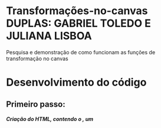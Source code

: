 # Transformações-no-canvas DUPLAS: GABRIEL TOLEDO E JULIANA LISBOA

Pesquisa e demonstração de como funcionam as funções de transformação no canvas

<h1>Desenvolvimento do código</h1>

<h2>Primeiro passo:</h2>
<h5>Criação do HTML, contendo o <head>, um <title>, o <style> e o <body>. 
Dentro do style tem a mudança de cor de fundo, definimos a margin (espaçamento externo) e no Body chamamos o id do canvas denominado por "gameCanvas".
No script contém o link do código em Javascript.
<br>
  
<img src="img/doctype.png">

</br>

<h2>Segundo passo:</h2>

Agora no código script, começamos definindo as variáveis. Dentre elas estão a bola, a raquete, os tijolos, os pontos e a vida do jogador.
Como mostra a imagem abaixo:
<img src="img/variaveis.png">

<h2>Terceiro passo:</h2>
Definir os eventos de controle no teclado, ou seja, definir que ao clicar por exemplo a seta para cima ele aumenta o tamanho da bola.
- seta para direita:  +10px
- seta para esquerda: -10px
- seta para cima: +0.1(aumenta a escala da bola)
- seta para baixo: -0.1 (diminui)
<img src="img/seta


Utilizando esses conceitos, fizemos um jogo de "ping pong" inspirado em um jogo conhecido pelo nome "breakout", sendo o objetivo do jogo usar a raquete para rebater a bolinha e a bolinha quebrar os tijolos, caso a bolinha passe para baixo da raquete o jogador perde 1 vida, tendo um total de 2 vidas.

</h5>
